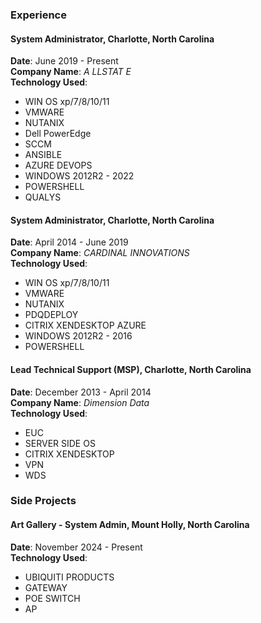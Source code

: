 
### Experience

#### System Administrator, Charlotte, North Carolina
**Date**: June 2019 - Present  
**Company Name**: _A LLSTAT E_  
**Technology Used**: 
- WIN OS xp/7/8/10/11
- VMWARE
- NUTANIX
- Dell PowerEdge
- SCCM
- ANSIBLE
- AZURE DEVOPS
- WINDOWS 2012R2 - 2022
- POWERSHELL
- QUALYS


#### System Administrator, Charlotte, North Carolina
**Date**: April 2014 - June 2019  
**Company Name**: _CARDINAL INNOVATIONS_  
**Technology Used**:
- WIN OS xp/7/8/10/11
- VMWARE
- NUTANIX
- PDQDEPLOY
- CITRIX XENDESKTOP AZURE
- WINDOWS 2012R2 - 2016
- POWERSHELL

#### Lead Technical Support (MSP), Charlotte, North Carolina
**Date**: December 2013 - April 2014  
**Company Name**: _Dimension Data_  
**Technology Used**: 
- EUC
- SERVER SIDE OS
- CITRIX XENDESKTOP
- VPN
- WDS

### Side Projects

#### Art Gallery - System Admin, Mount Holly, North Carolina
**Date**: November 2024 - Present  
**Technology Used**:
- UBIQUITI PRODUCTS
- GATEWAY
- POE SWITCH
- AP
